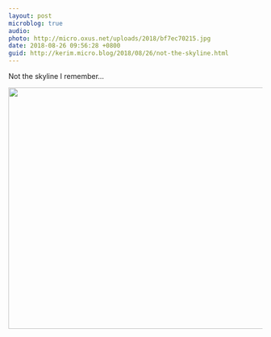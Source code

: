 ```yaml
---
layout: post
microblog: true
audio: 
photo: http://micro.oxus.net/uploads/2018/bf7ec70215.jpg
date: 2018-08-26 09:56:28 +0800
guid: http://kerim.micro.blog/2018/08/26/not-the-skyline.html
---
```

Not the skyline I remember…

<img src="http://micro.oxus.net/uploads/2018/bf7ec70215.jpg" width="600" height="479" />
